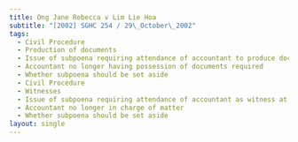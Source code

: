 ```yaml
---
title: Ong Jane Rebecca v Lim Lie Hoa
subtitle: "[2002] SGHC 254 / 29\_October\_2002"
tags:
  - Civil Procedure
  - Production of documents
  - Issue of subpoena requiring attendance of accountant to produce documents
  - Accountant no longer having possession of documents required
  - Whether subpoena should be set aside
  - Civil Procedure
  - Witnesses
  - Issue of subpoena requiring attendance of accountant as witness at inquiry
  - Accountant no longer in charge of matter
  - Whether subpoena should be set aside
layout: single
---
```


